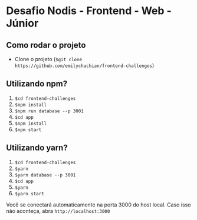 # Desafio Nodis - Frontend - Web - Júnior

## Como rodar o projeto
* Clone o projeto (`$git clone https://github.com/emilychachian/frontend-challenges`)

## Utilizando npm? 
1. `$cd frontend-challenges`
2. `$npm install`
3. `$npm run database --p 3001`
4. `$cd app`
5. `$npm install`
6. `$npm start`

## Utilizando yarn? 
1. `$cd frontend-challenges`
2. `$yarn`
3. `$yarn database --p 3001`
4. `$cd app`
5. `$yarn`
6. `$yarn start`

Você se conectará automaticamente na porta 3000 do host local. Caso isso não aconteça, abra `http://localhost:3000`
